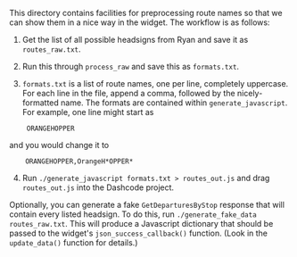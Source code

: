 This directory contains facilities for preprocessing route names so that we can show them in a nice way in the widget. The workflow is as follows:

1. Get the list of all possible headsigns from Ryan and save it as `routes_raw.txt`.

2. Run this through `process_raw` and save this as `formats.txt`.

3. `formats.txt` is a list of route names, one per line, completely uppercase. For each line in the file, append a comma, followed by the nicely-formatted name. The formats are contained within `generate_javascript`. For example, one line might start as

        ORANGEHOPPER

  and you would change it to

        ORANGEHOPPER,OrangeH*OPPER*

4. Run `./generate_javascript formats.txt > routes_out.js` and drag `routes_out.js` into the Dashcode project.

Optionally, you can generate a fake `GetDeparturesByStop` response that will contain every listed headsign. To do this, run `./generate_fake_data routes_raw.txt`. This will produce a Javascript dictionary that should be passed to the widget's `json_success_callback()` function. (Look in the `update_data()` function for details.)
